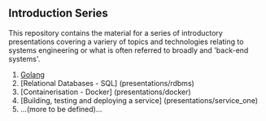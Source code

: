 ## Introduction Series

This repository contains the material for a series of introductory presentations covering a variery of topics and technologies relating to systems engineering or what is often referred to broadly and 'back-end systems'.  

1. [Golang](presentations/golang)
2. [Relational Databases - SQL] (presentations/rdbms)
3. [Containerisation - Docker] (presentations/docker) 
4. [Building, testing and deploying a service] (presentations/service_one)
5. ...(more to be defined)...


